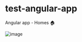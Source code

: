 # test-angular-app
Angular app - Homes 🏠

![image](https://github.com/DevFoxie/test-angular-app/assets/120173004/15ddc5b9-8ed5-4a94-8df9-f3c9e40d565c)

